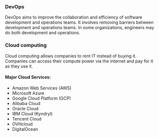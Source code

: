 ### DevOps

DevOps aims to improve the collaboration and efficiency of software development and operations teams. It involves removing barriers between development and operations teams. In some organizations, engineers may do both development and operations.

### Cloud computing

Cloud computing allows companies to rent IT instead of buying it. Companies can access their compute power via the internet and pay for it as they use it.

#### Major Cloud Services:

- Amazon Web Services (AWS)
- Microsoft Azure
- Google Cloud Platform (GCP)
- Alibaba Cloud
- Oracle Cloud
- IBM Cloud (Kyndryl)
- Tencent Cloud
- OVHcloud
- DigitalOcean

